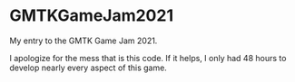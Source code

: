 # GMTKGameJam2021
My entry to the GMTK Game Jam 2021.

I apologize for the mess that is this code. If it helps, I only had 48 hours to develop nearly every aspect of this game.

